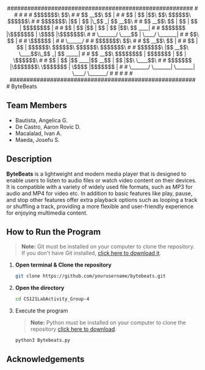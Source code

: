
<div align="center">
#######################################################
#                                                     #
#                                                     #
#  $$$$$$$\              $$\                          #
#  $$  __$$\             $$ |                         #
#  $$ |  $$ |$$\   $$\ $$$$$$\    $$$$$$\             #
#  $$$$$$$\ |$$ |  $$ |\_$$  _|  $$  __$$\            #
#  $$  __$$\ $$ |  $$ |  $$ |    $$$$$$$$ |           #
#  $$ |  $$ |$$ |  $$ |  $$ |$$\ $$   ____|           #
#  $$$$$$$  |\$$$$$$$ |  \$$$$  |\$$$$$$$\            #
#  \_______/  \____$$ |   \____/  \_______|           #
#            $$\   $$ |                               #
#            \$$$$$$  |                               #
#             \______/                                #
#  $$$$$$$\                       $$\                 #
#  $$  __$$\                      $$ |                #
#  $$ |  $$ | $$$$$$\   $$$$$$\ $$$$$$\    $$$$$$$\   #
#  $$$$$$$\ |$$  __$$\  \____$$\\_$$  _|  $$  _____|  #
#  $$  __$$\ $$$$$$$$ | $$$$$$$ | $$ |    \$$$$$$\    #
#  $$ |  $$ |$$   ____|$$  __$$ | $$ |$$\  \____$$\   #
#  $$$$$$$  |\$$$$$$$\ \$$$$$$$ | \$$$$  |$$$$$$$  |  #
#  \_______/  \_______| \_______|  \____/ \_______/   #
#                                                     #
#                                                     #
#######################################################
</div>
# ByteBeats

## Team Members

- Bautista, Angelica G.
- De Castro, Aaron Rovic D.
- Macalalad, Ivan A.
- Maeda, Josefu S.


## Description
**ByteBeats** is a lightweight and modern media player that is designed to enable users to listen to audio files or watch video content on their devices. It is compatible with a variety of widely used file formats, such as MP3 for audio and MP4 for video etc. In addition to basic features like play, pause, and stop other features offer extra playback options such as looping a track or shuffling a track, providing a more flexible and user-friendly experience for enjoying multimedia content.

## How to Run the Program
> **Note:** Git must be installed on your computer to clone the repository.  
> If you don't have Git installed, [click here to download it](https://git-scm.com/downloads/win).

1. **Open terminal & Clone the repository**
   ```bash
   git clone https://github.com/yourusername/bytebeats.git
   
2. **Open the directory**
   ```bash
   cd CS121LabActivity_Group-4
3. Execute the program
   > **Note:** Python must be installed on your computer to clone the repository [click here to download](https://www.python.org/downloads/).
   ```bash
   python3 Bytebeats.py

## Acknowledgements
   

